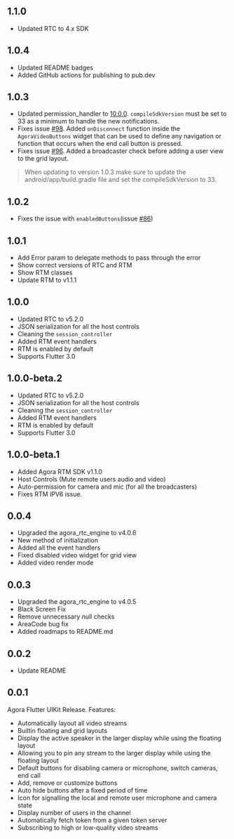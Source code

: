 ## 1.1.0

- Updated RTC to 4.x SDK 

## 1.0.4

- Updated README badges
- Added GitHub actions for publishing to pub.dev

## 1.0.3

- Updated permission_handler to [10.0.0](https://pub.dev/packages/permission_handler/changelog#1000). `compileSdkVersion` must be set to 33 as a minimum to handle the new notifications.
- Fixes issue [#98](https://github.com/AgoraIO-Community/Flutter-UIKit/issues/98). Added `onDisconnect` function inside the `AgoraVideoButtons` widget that can be used to define any navigation or function that occurs when the end call button is pressed. 
- Fixes issue [#96](https://github.com/AgoraIO-Community/Flutter-UIKit/issues/96). Added a broadcaster check before adding a user view to the grid layout. 

> When updating to version 1.0.3 make sure to update the android/app/build.gradle file and set the compileSdkVersion to 33.

## 1.0.2

- Fixes the issue with `enabledButtons`(issue [#86](https://github.com/AgoraIO-Community/Flutter-UIKit/issues/86))

## 1.0.1

- Add Error param to delegate methods to pass through the error
- Show correct versions of RTC and RTM
- Show RTM classes
- Update RTM to v1.1.1

## 1.0.0

  - Updated RTC to v5.2.0
  - JSON serialization for all the host controls
  - Cleaning the `session_controller`
  - Added RTM event handlers
  - RTM is enabled by default
  - Supports Flutter 3.0

## 1.0.0-beta.2

- Updated RTC to v5.2.0
- JSON serialization for all the host controls
- Cleaning the `session_controller`
- Added RTM event handlers
- RTM is enabled by default
- Supports Flutter 3.0

## 1.0.0-beta.1

  - Added Agora RTM SDK v1.1.0
  - Host Controls (Mute remote users audio and video)
  - Auto-permission for camera and mic (for all the broadcasters)
  - Fixes RTM IPV6 issue. 

## 0.0.4

  - Upgraded the agora_rtc_engine to v4.0.6
  - New method of initialization
  - Added all the event handlers
  - Fixed disabled video widget for grid view
  - Added video render mode

## 0.0.3

  - Upgraded the agora_rtc_engine to v4.0.5
  - Black Screen Fix
  - Remove unnecessary null checks
  - AreaCode bug fix
  - Added roadmaps to README.md

## 0.0.2

  - Update README

## 0.0.1
  
  Agora Flutter UIKit Release.
  Features: 
  * Automatically layout all video streams 
  * Builtin floating and grid layouts
  * Display the active speaker in the larger display while using the floating layout
  * Allowing you to pin any stream to the larger display while using the floating layout
  * Default buttons for disabling camera or microphone, switch cameras, end call
  * Add, remove or customize buttons
  * Auto hide buttons after a fixed period of time
  * Icon for signalling the local and remote user microphone and camera state
  * Display number of users in the channel
  * Automatically fetch token from a given token server
  * Subscribing to high or low-quality video streams

  
